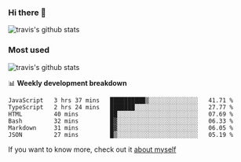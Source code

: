 ### Hi there 👋

<!--
**HondryTravis/HondryTravis** is a ✨ _special_ ✨ repository because its `README.md` (this file) appears on your GitHub profile.

Here are some ideas to get you started:

- 🔭 I’m currently working on ...
- 🌱 I’m currently learning ...
- 👯 I’m looking to collaborate on ...
- 🤔 I’m looking for help with ...
- 💬 Ask me about ...
- 📫 How to reach me: ...
- 😄 Pronouns: ...
- ⚡ Fun fact: ...
-->

![travis's github stats](https://github-readme-stats.vercel.app/api?username=HondryTravis&hide=stars)
### Most used
![travis's github stats](https://github-readme-stats.anuraghazra1.vercel.app/api/top-langs/?username=HondryTravis&layout=compact&hide_title=true)

📊 **Weekly development breakdown**

<!--START_SECTION:waka-->

```text
JavaScript   3 hrs 37 mins   ██████████▒░░░░░░░░░░░░░░   41.71 %
TypeScript   2 hrs 24 mins   ███████░░░░░░░░░░░░░░░░░░   27.77 %
HTML         40 mins         ██░░░░░░░░░░░░░░░░░░░░░░░   07.69 %
Bash         32 mins         █▓░░░░░░░░░░░░░░░░░░░░░░░   06.33 %
Markdown     31 mins         █▓░░░░░░░░░░░░░░░░░░░░░░░   06.05 %
JSON         27 mins         █▒░░░░░░░░░░░░░░░░░░░░░░░   05.19 %
```

<!--END_SECTION:waka-->

If you want to know more, check out it [about myself](https://hondrytravis.github.io/)

